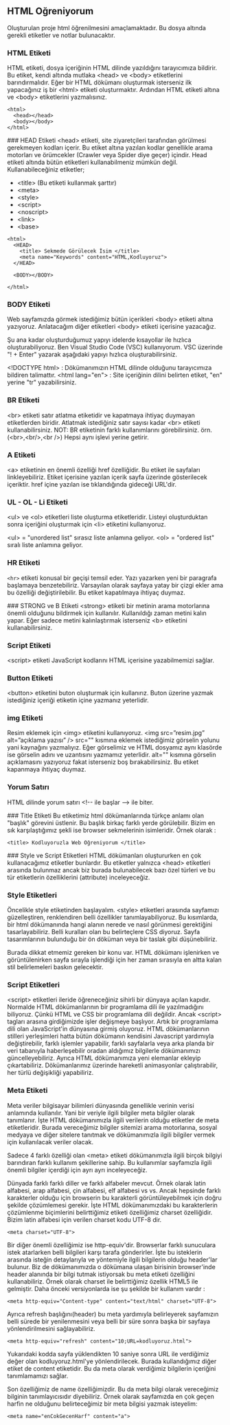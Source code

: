 ## HTML Oğreniyorum

Oluşturulan proje html öğrenilmesini amaçlamaktadır. Bu dosya altında gerekli etiketler ve notlar bulunacaktır. 

### **HTML Etiketi**
HTML etiketi, dosya içeriğinin HTML dilinde yazıldığını tarayıcımıza bildirir. Bu etiket, kendi altında mutlaka \<head> ve \<body> etiketlerini barındırmalıdır. Eğer bir HTML dökümanı oluşturmak isterseniz ilk yapacağınız iş bir \<html> etiketi oluşturmaktır. Ardından HTML etiketi altına <head> ve \<body> etiketlerini yazmalısınız.

```
<html>
  <head></head> 
  <body></body>
</html>
```

### HEAD Etiketi
\<head> etiketi, site ziyaretçileri tarafından görülmesi gerekmeyen kodları içerir. Bu etiket altına yazılan kodlar genellikle arama motorları ve örümcekler (Crawler veya Spider diye geçer) içindir. Head etiketi altında bütün etiketleri kullanabilmeniz mümkün değil. Kullanabileceğiniz etiketler;

- \<title> (Bu etiketi kullanmak şarttır)
- \<meta>
- \<style>
- \<script>
- \<noscript>
- \<link>
- \<base>

```
<html>
  <HEAD>
    <title> Sekmede Görülecek İsim </title>
    <meta name="Keywords" content="HTML,Kodluyoruz">
  </HEAD> 
  
  <BODY></BODY>
  
</html>
```

### BODY Etiketi
Web sayfamızda görmek istediğimiz bütün içerikleri \<body> etiketi altına yazıyoruz. Anlatacağım diğer etiketleri \<body> etiketi içerisine yazacağız.

Şu ana kadar oluşturduğumuz yapıyı idelerde kısayollar ile hızlıca oluşturabiliyoruz. Ben Visual Studio Code (VSC) kullanıyorum. VSC üzerinde "! + Enter" yazarak aşağıdaki yapıyı hızlıca oluşturabilirsiniz.

\<!DOCTYPE html> : Dökümanımızın HTML dilinde olduğunu tarayıcımıza bildiren talimattır. \<html lang="en"> : Site içeriğinin dilini belirten etiket, "en" yerine "tr" yazabilirsiniz.

### BR Etiketi
\<br> etiketi satır atlatma etiketidir ve kapatmaya ihtiyaç duymayan etiketlerden biridir. Atlatmak istediğiniz satır sayısı kadar \<br> etiketi kullanabilirsiniz. NOT: BR etiketinin farklı kullanımlarını görebilirsiniz. örn.(\<br>,\<br/>,\<br />) Hepsi aynı işlevi yerine getirir.

### A Etiketi
\<a> etiketinin en önemli özelliği href özelliğidir. Bu etiket ile sayfaları linkleyebiliriz. Etiket içerisine yazılan içerik sayfa üzerinde gösterilecek içeriktir. href içine yazılan ise tıklandığında gideceği URL'dir.

### UL - OL - Li Etiketi
\<ul> ve \<ol> etiketleri liste oluşturma etiketleridir. Listeyi oluşturduktan sonra içeriğini oluşturmak için \<li> etiketini kullanıyoruz.

\<ul> = "unordered list" sırasız liste anlamına geliyor. \<ol> = "ordered list" sıralı liste anlamına geliyor.

### HR Etiketi

`<hr>` etiketi konusal bir geçişi temsil eder. Yazı yazarken yeni bir paragrafa başlamaya benzetebiliriz. Varsayılan olarak sayfaya yatay bir çizgi ekler ama bu özelliği değiştirilebilir. Bu etiket kapatılmaya ihtiyaç duymaz.


### STRONG ve B Etiketi
\<strong> etiketi bir metinin arama motorlarına önemli olduğunu bildirmek için kullanılır. Kullanıldığı zaman metini kalın yapar. Eğer sadece metini kalınlaştırmak isterseniz \<b> etiketini kullanabilirsiniz.

### Script Etiketi
\<script> etiketi JavaScript kodlarını HTML içerisine yazabilmemizi sağlar.

### Button Etiketi
\<button> etiketini buton oluşturmak için kullanırız. Buton üzerine yazmak istediğiniz içeriği etiketin içine yazmanız yeterlidir.

### img Etiketi
Resim eklemek için \<img> etiketini kullanıyoruz. \<img src=”resim.jpg” alt=”açıklama yazısı” /> src="" kısmına eklemek istediğimiz görselin yolunu yani kaynağını yazmalıyız. Eğer görselimiz ve HTML dosyamız aynı klasörde ise görselin adını ve uzantısını yazmamız yeterlidir. alt="" kısmına görselin açıklamasını yazıyoruz fakat isterseniz boş bırakabilirsiniz. Bu etiket kapanmaya ihtiyaç duymaz.

### Yorum Satırı
HTML dilinde yorum satırı \<!-- ile başlar --> ile biter.

### Title Etiketi
Bu etiketimiz html dökümanlarında türkçe anlamı olan "başlık" görevini üstlenir. Bu başlık birkaç farklı yerde görülebilir. Bizim en sık karşılaştığımız şekli ise browser sekmelerinin isimleridir. Örnek olarak :

```
<title> Kodluyoruzla Web Öğreniyorum </title>
```

### Style ve Script Etiketleri
HTML dökümanları oluştururken en çok kullanacağımız etiketler bunlardır. Bu etiketler yalnızca \<head></head> etiketleri arasında bulunmaz ancak biz burada bulunabilecek bazı özel türleri ve bu tür etiketlerin özelliklerini (attribute) inceleyeceğiz.

### Style Etiketleri
Öncelikle style etiketinden başlayalım. \<style></style> etiketleri arasında sayfamızı güzelleştiren, renklendiren belli özellikler tanımlayabiliyoruz. Bu kısımlarda, bir html dökümanında hangi alanın nerede ve nasıl görünmesi gerektiğini tasarlayabiliriz. Belli kuralları olan bu belirteçlere CSS diyoruz. Sayfa tasarımlarının bulunduğu bir ön döküman veya bir taslak gibi düşünebiliriz. 

Burada dikkat etmemiz gereken bir konu var. HTML dökümanı işlenirken ve görüntülenirken sayfa sırayla işlendiği için her zaman sırasıyla en altta kalan stil belirlemeleri baskın gelecektir.

### Script Etiketleri
\<script></script> etiketleri ileride öğreneceğiniz sihirli bir dünyaya açılan kapıdır. Normalde HTML dökümanlarının bir programlama dili ile yazılmadığını biliyoruz. Çünkü HTML ve CSS bir programlama dili değildir. Ancak \<script></script> tagları arasına girdiğimizde işler değişmeye başlıyor. Artık bir programlama dili olan JavaScript'in dünyasına girmiş oluyoruz. HTML dökümanlarının stilleri yerleşimleri hatta bütün dökümanın kendisini Javascript yardımıyla değiştirebilir, farklı işlemler yapabilir, farklı sayfalarla veya arka planda bir veri tabanıyla haberleşebilir oradan aldığımız bilgilerle dökümanımızı güncelleyebiliriz. Ayrıca HTML dökümanımıza yeni elemanlar ekleyip çıkartabiliriz. Dökümanlarımız üzerinde hareketli animasyonlar çalıştırabilir, her türlü değişikliği yapabiliriz.


### Meta Etiketi
Meta veriler bilgisayar bilimleri dünyasında genellikle verinin verisi anlamında kullanılır. Yani bir veriyle ilgili bilgiler meta bilgiler olarak tanımlanır. İşte HTML dökümanımızla ilgili verilerin olduğu etiketler de meta etiketleridir. Burada vereceğimiz bilgiler sitemizi arama motorlarına, sosyal medyaya ve diğer sitelere tanıtmak ve dökümanımızla ilgili bilgiler vermek için kullanılacak veriler olacak.

Sadece 4 farklı özelliği olan \<meta></meta> etiketi dökümanımızla ilgili birçok bilgiyi barındıran farklı kullanım şekillerine sahip. Bu kullanımlar sayfamızla ilgili önemli bilgiler içerdiği için ayrı ayrı inceleyeceğiz.

Dünyada farklı farklı diller ve farklı alfabeler mevcut. Örnek olarak latin alfabesi, arap alfabesi, çin alfabesi, elf alfabesi vs vs. Ancak hepsinde farklı karakterler olduğu için browserin bu karakterli görüntüleyebilmek için doğru şekilde çözümlemesi gerekir. İşte HTML dökümanımızdaki bu karakterlerin çözümlenme biçimlerini belirttiğimiz <meta> etiketi özelliğimiz charset özelliğidir. Bizim latin alfabesi için verilen charset kodu UTF-8 dir.

```
<meta charset="UTF-8">
```

Bir diğer önemli özelliğimiz ise http-equiv'dir. Browserlar farklı sunuculara istek atarlarken belli bilgileri karşı tarafa gönderirler. İşte bu isteklerin arasında isteğin detaylarıyla ve yöntemiyle ilgili bilgilerin olduğu header'lar bulunur. Biz de dökümanımızda o dökümana ulaşan birisinin browser'inde header alanında bir bilgi tutmak istiyorsak bu meta etiketi özelliğini kullanabiliriz. Örnek olarak charset ile belirttiğimiz özellik HTML5 ile gelmiştir. Daha önceki versiyonlarda ise şu şekilde bir kullanım vardır :

```
<meta http-equiv="Content-type" content="text/html" charset="UTF-8">
```

Ayrıca refresh başlığını(header) bu meta yardımıyla belirleyerek sayfamızın belli sürede bir yenilenmesini veya belli bir süre sonra başka bir sayfaya yönlendirilmesini sağlayabiliriz.

```
<meta http-equiv="refresh" content="10;URL=kodluyoruz.html">
``` 

Yukarıdaki kodda sayfa yüklendikten 10 saniye sonra URL ile verdiğimiz değer olan kodluyoruz.html'ye yönlendirilecek.
Burada kullandığımız diğer etiket de content etiketidir. Bu da meta olarak verdiğimiz bilgilerin içeriğini tanımlamamızı sağlar.

Son özelliğimiz de name özelliğimizdir. Bu da meta bilgi olarak vereceğimiz bilginin tanımlayıcısıdır diyebiliriz. Örnek olarak sayfamızda en çok geçen harfin ne olduğunu belirteceğimiz bir meta bilgisi yazmak isteyelim:


```
<meta name="enCokGecenHarf" content="a">
```

